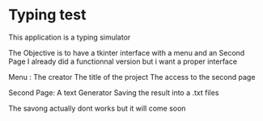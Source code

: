 # Typing test
This application is a typing simulator

The Objective is to have a tkinter interface with a menu and an Second Page
I already did a functionnal version but i want a proper interface 

Menu :
    The creator
    The title of the project
    The access to the second page

Second Page:
    A text Generator 
    Saving the result into a .txt files

The savong actually dont works but it will come soon
